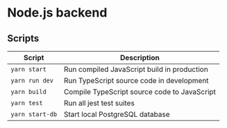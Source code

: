 # Node.js backend

## Scripts

| Script          | Description                                  |
| --------------- | -------------------------------------------- |
| `yarn start`    | Run compiled JavaScript build in production  |
| `yarn run dev`  | Run TypeScript source code in development    |
| `yarn build`    | Compile TypeScript source code to JavaScript |
| `yarn test`     | Run all jest test suites                     |
| `yarn start-db` | Start local PostgreSQL database              |

